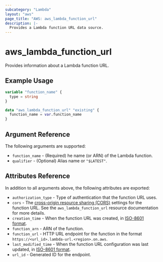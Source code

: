```yaml
---
subcategory: "Lambda"
layout: "aws"
page_title: "AWS: aws_lambda_function_url"
description: |-
  Provides a Lambda function URL data source.
---
```


# aws_lambda_function_url

Provides information about a Lambda function URL.

## Example Usage

```terraform
variable "function_name" {
  type = string
}

data "aws_lambda_function_url" "existing" {
  function_name = var.function_name
}
```

## Argument Reference

The following arguments are supported:

* `function_name` - (Required) he name (or ARN) of the Lambda function.
* `qualifier` - (Optional) Alias name or `"$LATEST"`.

## Attributes Reference

In addition to all arguments above, the following attributes are exported:

* `authorization_type` - Type of authentication that the function URL uses.
* `cors` - The [cross-origin resource sharing (CORS)](https://developer.mozilla.org/en-US/docs/Web/HTTP/CORS) settings for the function URL. See the `aws_lambda_function_url` resource documentation for more details.
* `creation_time` - When the function URL was created, in [ISO-8601 format](https://www.w3.org/TR/NOTE-datetime).
* `function_arn` - ARN of the function.
* `function_url` - HTTP URL endpoint for the function in the format `https://<url_id>.lambda-url.<region>.on.aws`.
* `last_modified_time` - When the function URL configuration was last updated, in [ISO-8601 format](https://www.w3.org/TR/NOTE-datetime).
* `url_id` - Generated ID for the endpoint.
